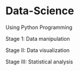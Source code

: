# Data-Science 

Using Python Programming

Stage 1: Data manipulation

Stage II: Data visualization

Stage III: Statistical analysis
